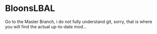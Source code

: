 # BloonsLBAL
Go to the Master Branch, i do not fully understand git, sorry, that is where you will find the actual up-to-date mod...
